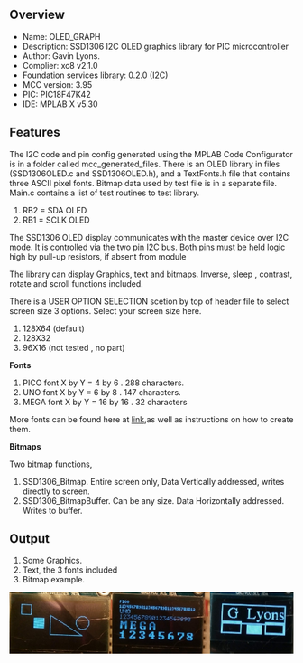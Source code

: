Overview
--------------------------------------------
* Name: OLED_GRAPH
* Description: SSD1306 I2C OLED graphics library for PIC microcontroller 
* Author: Gavin Lyons.
* Complier: xc8 v2.1.0
* Foundation services library: 0.2.0 (I2C)
* MCC version: 3.95
* PIC: PIC18F47K42
* IDE:  MPLAB X v5.30

Features
----------------------

The I2C code and pin config generated using the MPLAB Code Configurator is in a folder called mcc_generated_files. 
There is  an OLED library in files (SSD1306OLED.c and SSD1306OLED.h),
and a TextFonts.h file that contains three ASCII pixel fonts.
Bitmap data used by test file is in a separate file. 
Main.c  contains a list of test routines to test library. 

1. RB2 = SDA OLED
2. RB1 = SCLK OLED

The SSD1306 OLED display communicates with the master device over I2C mode.
It is controlled via the two pin I2C bus. Both pins must be held logic high by pull-up resistors,
if absent from module

The library can  display Graphics, text and bitmaps.
Inverse, sleep , contrast, rotate and scroll functions included.

There is a USER OPTION SELECTION scetion by top of header file to select screen size 
3 options. Select your screen size here.

1. 128X64 (default)
2. 128X32
3. 96X16 (not tested , no part) 

**Fonts** 

1. PICO font X by Y  = 4 by 6 . 288 characters.
2. UNO font X by Y = 6 by 8 . 147 characters.
3. MEGA font X by Y  = 16 by 16 . 32 characters

More fonts can be found here at  [link](http://www.rinkydinkelectronics.com/r_fonts.php),as  well as instructions on how to create them.


**Bitmaps** 

Two bitmap functions, 

1. SSD1306_Bitmap. Entire screen only,  Data Vertically addressed, writes directly to screen.
2. SSD1306_BitmapBuffer.  Can be any size. Data Horizontally addressed. Writes to buffer.

Output
-----------------------

1. Some Graphics.
2. Text, the 3 fonts included
3. Bitmap example.

![ output ](https://github.com/gavinlyonsrepo/pic_18F47K42_projects/blob/master/images/oledgraph.jpg)
